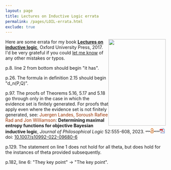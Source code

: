 ```yaml
---
layout: page
title: Lectures on Inductive Logic errata
permalink: /pages/LOIL-errata.html
exclude: true
---
```


<a href="http://blogs.kent.ac.uk/jonw/files/2015/01/LOIL-1.jpg"><img style="float: right;"  src="http://blogs.kent.ac.uk/jonw/files/2015/01/LOIL-1.jpg" alt="" width="180" height="272" /></a> Here are some errata for my book <a href="https://global.oup.com/academic/product/lectures-on-inductive-logic-9780199666478?cc=gb&amp;lang=en&amp;"><strong>Lectures on inductive logic</strong></a>, Oxford University Press, 2017. I'd be very grateful if you could <a href="mailto:j.williamson@kent.ac.uk">let me know</a> of any other mistakes or typos.

p.8. line 2 from bottom should begin "it has".

p.26. The formula in definition 2.15 should begin "d_n(P,Q)".

p.97. The proofs of Theorems 5.16, 5.17 and 5.18 go through only in the case in which the evidence set is finitely generated. For proofs that apply even where the evidence set is not finitely generated, see:
<span style="color: #993300">Juergen Landes, Soroush Rafiee Rad and Jon Williamson</span>: <strong><a title="According to the objective Bayesian approach to inductive logic, premisses inductively entail a conclusion just when every probability function with maximal entropy, from all those that satisfy the premisses, satisfies the conclusion. When premisses and conclusion are constraints on probabilities of sentences of a first-order predicate language, however, it is by no means obvious how to determine these maximal entropy functions. This paper makes progress on the problem in the following ways. Firstly, we introduce the concept of a limit in entropy and show that, if the set of probability functions satisfying the premisses contains a limit in entropy, then this limit point is unique and is the maximal entropy probability function. Next, we turn to the special case in which the premisses are categorical sentences of the logical language. We show that if the uniform probability function gives the premisses positive probability, then the maximal entropy function can be found by simply conditionalising this uniform prior on the premisses. We generalise our results to demonstrate agreement between the maximal entropy approach and Jeffrey conditionalisation in the case in which there is a single premiss that specifies the probability of a sentence of the language. We show that, after learning such a premiss, certain inferences are preserved, namely inferences to inductive tautologies. Finally, we consider potential pathologies of the approach: we explore the extent to which the maximal entropy approach is invariant under permutations of the constants of the language, and we discuss some cases in which there is no maximal entropy probability function.">Determining maximal entropy functions for objective Bayesian inductive logic</a></strong>, <em>Journal of Philosophical Logic </em>52:555-608, 2023<em>. </em> <a href="https://link.springer.com/content/pdf/10.1007/s10992-022-09680-6.pdf"><img class="alignnone" src="../images/openaccess.jpg" alt="" width="44" height="16" border="0" /><img class="alignnone" src="../images/acrobat.gif" alt="" width="16" height="16" border="0" /></a> doi: <a href="https://doi.org/10.1007/s10992-022-09680-6">10.1007/s10992-022-09680-6</a>

p.129. The statement on line 1 does not hold for all theta, but does hold for the instances of theta provided subsequently.

p.182, line 6: "They key point" -&gt; "The key point".